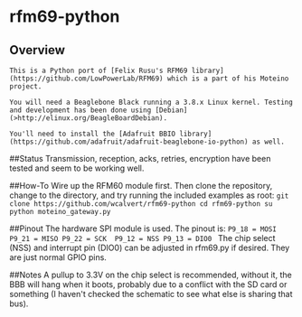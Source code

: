 # rfm69-python

## Overview
	This is a Python port of [Felix Rusu's RFM69 library](https://github.com/LowPowerLab/RFM69) which is a part of his Moteino project.

	You will need a Beaglebone Black running a 3.8.x Linux kernel. Testing and development has been done using [Debian](>http://elinux.org/BeagleBoardDebian).

	You'll need to install the [Adafruit BBIO library](https://github.com/adafruit/adafruit-beaglebone-io-python) as well.

##Status
	Transmission, reception, acks, retries, encryption have been tested and seem to be working well.

##How-To
	Wire up the RFM60 module first. Then clone the repository, change to the directory, and try running the included examples as root:
	```
	git clone https://github.com/wcalvert/rfm69-python
	cd rfm69-python
	su
	python moteino_gateway.py
	```

##Pinout
	The hardware SPI module is used. The pinout is:
	```
	P9_18 = MOSI
	P9_21 = MISO
	P9_22 = SCK 
	P9_12 = NSS
	P9_13 = DIO0 
	```
	The chip select (NSS) and interrupt pin (DIO0) can be adjusted in rfm69.py if desired. They are just normal GPIO pins.

##Notes
	A pullup to 3.3V on the chip select is recommended, without it, the BBB will hang when it boots, probably due to a conflict with the SD card or something (I haven't checked the schematic to see what else is sharing that bus).